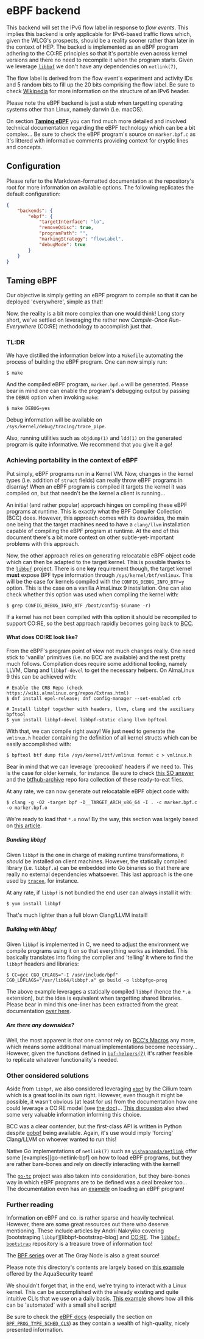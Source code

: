 # eBPF backend
This backend will set the IPv6 flow label in response to *flow events*. This implies this backend is only applicable for
IPv6-based traffic flows which, given the WLCG's prospects, should be a reality sooner rather than later in the context
of HEP. The backed is implemented as an eBPF program adhering to the CO:RE principles so that it's portable even across
kernel versions and there no need to recompile it when the program starts. Given we leverage [`libbpf`](libbpf) we don't
have any dependencies on `netlink(7)`,

The flow label is derived from the flow event's experiment and activity IDs and 5 random bits to fill up the 20 bits comprising
the flow label. Be sure to check [Wikipedia](https://en.wikipedia.org/wiki/IPv6) for more information on the structure of an
IPv6 header.

Please note the eBPF backend is just a stub when targetting operating systems other than Linux, namely darwin (i.e. macOS).

On section [**Taming eBPF**](#taming-ebpf) you can find much more detailed and involved technical documentation regarding
the eBPF technology which can be a bit complex... Be sure to check the eBPF program's source on `marker.bpf.c` as it's
littered with informative comments providing context for cryptic lines and concepts.

## Configuration
Please refer to the Markdown-formatted documentation at the repository's root for more information on available
options. The following replicates the default configuration:

```json
{
    "backends": {
        "ebpf": {
            "targetInterface": "lo",
            "removeQdisc": true,
            "programPath": "",
            "markingStrategy": "flowLabel",
            "debugMode": true
        }
    }
}
```

## Taming eBPF
Our objective is simply getting an eBPF program to compile so that it can be deployed 'everywhere', simple as that!

Now, the reality is a bit more complex than one would think! Long story short, we've settled on leveraging the
rather new *Compile-Once Run-Everywhere* (CO:RE) methodology to accomplish just that.

### TL:DR
We have distilled the information below into a `Makefile` automating the process of building the eBPF program. One
can now simply run:

    $ make

And the compiled eBPF program, `marker.bpf.o` will be generated. Please bear in mind one can enable the program's
debugging output by passing the `DEBUG` option when invoking `make`:

    $ make DEBUG=yes

Debug information will be available on `/sys/kernel/debug/tracing/trace_pipe`.

Also, running utilities such as `objdump(1)` and `ldd(1)` on the generated program is quite informative. We recommend
that you give it a go!

### Achieving portability in the context of eBPF
Put simply, eBPF programs run in a Kernel VM. Now, changes in the kernel types (i.e. addition of `struct` fields)
can really throw eBPF programs in disarray! When an eBPF program is compiled it targets the kernel it was compiled
on, but that needn't be the kernel a client is running...

An initial (and rather popular) approach hinges on compiling these eBPF programs at runtime. This is exactly what
the BPF Compiler Collection (BCC) does. However, this approach comes with its downsides, the main one being that
the target machines need to have a `clang/llvm` installation capable of compiling the eBPF program at runtime.
At the end of this document there's a bit more context on other subtle-yet-important problems with this approach.

Now, the other approach relies on generating relocatable eBPF object code which can then be adapted to the target
kernel. This is possible thanks to the [`libbpf`][libbpf] project. There is one **key** requirement though, the
target kernel **must** expose BPF type information through `/sys/kernel/btf/vmlinux`. This will be the case for
kernels compiled with the `CONFIG_DEBUG_INFO_BTF=y` option. This is the case on a vanilla AlmaLinux 9 installation.
One can also check whether this option was used when compiling the kernel with:

    $ grep CONFIG_DEBUG_INFO_BTF /boot/config-$(uname -r)

If a kernel has not been compiled with this option it should be recompiled to support CO:RE, so the best approach
rapidly becomes going back to [BCC][].

#### What does CO:RE look like?
From the eBPF's program point of view not much changes really. One need stick to 'vanilla' primitives (i.e. no BCC
are available) and the rest pretty much follows. Compilation does require some additional tooling, namely LLVM, Clang
and `libbpf-devel` to get the necessary helpers. On AlmaLinux 9 this can be achieved with:

    # Enable the CRB Repo (check https://wiki.almalinux.org/repos/Extras.html)
    $ dnf install epel-release; dnf config-manager --set-enabled crb

    # Install libbpf together with headers, llvm, clang and the auxiliary bpftool
    $ yum install libbpf-devel libbpf-static clang llvm bpftool

With that, we can compile right away! We just need to generate the `vmlinux.h` header containing the definition of
all kernel structs which can be easily accomplished with:

    $ bpftool btf dump file /sys/kernel/btf/vmlinux format c > vmlinux.h

Bear in mind that we can leverage 'precooked' headers if we need to. This is the case for older kernels, for instance.
Be sure to check [this SO answer][so-vmlinux] and the [btfhub-archive][] repo fora collection of these ready-to-eat
files.

At any rate, we can now generate out relocatable eBPF object code with:

    $ clang -g -O2 -target bpf -D__TARGET_ARCH_x86_64 -I . -c marker.bpf.c -o marker.bpf.o

We're ready to load that `*.o` now! By the way, this section was largely based on [this article][core-example].

##### Bundling libbpf
Given `libbpf` is the one in charge of making runtime transformations, it *should* be installed on client machines.
However, the statically compiled library (i.e. `libbpf.a`) can be embedded into Go binaries so that there are really
no external dependencies whatsoever. This last approach is the one used by [`tracee`][tracee], for instance.

At any rate, if `libbpf` is not bundled the end user can always install it with:

    $ yum install libbpf

That's much lighter than a full blown Clang/LLVM install!

##### Building with libbpf
Given `libbpf` is implemented in C, we need to adjust the environment we compile programs using it on so that
everything works as intended. This basically translates into fixing the compiler and 'telling' it where to
find the `libbpf` headers and libraries:

    $ CC=gcc CGO_CFLAGS="-I /usr/include/bpf" CGO_LDFLAGS="/usr/lib64/libbpf.a" go build -o libbpfgo-prog

The above example leverages a statically compiled `libbpf` (hence the `*.a` extension), but the idea is
equivalent when targetting shared libraries. Please bear in mind this one-liner has been extracted from
the great documentation [over here][libbpf-build].

##### Are there any downsides?
Well, the most apparent is that one cannot rely on [BCC's Macros][bcc-macros] any more, which means some additional
manual implementations become necessary... However, given the functions defined in [`bpf-helpers(7)`][bpf-helpers]
it's rather feasible to replicate whatever functionality's needed.

### Other considered solutions
Aside from `libbpf`, we also considered leveraging [`ebpf`][ebpf] by the Cilium team which is a great tool in
its own right. However, even though it might be possible, it wasn't obvious (at least for us) from the documentation
how one could leverage a CO:RE model (see [the doc][ebpf-core])... [This discussion][ebpf-disc] also shed some very
valuable information informing this choice.

BCC was a clear contender, but the first-class API is written in Python despite [gobpf][] being available. Again, it's
use would imply 'forcing' Clang/LLVM on whoever wanted to run this!

Native Go implementations of `netlink(7)` such as [`vishvananda/netlink`][go-netlink] offer some [examples][go-netlink-bpf]
on how to load eBPF programs, but they are rather bare-bones and rely on directly interacting with the kernel!

The [`go-tc`][go-tc] project was also taken into consideration, but they bare-bones way in which eBPF programs are to
be defined was a deal breaker too... The documentation even has an [example][go-tc-ebpf] on loading an eBPF program!

### Further reading
Information on eBPF and co. is rather sparse and heavily technical. However, there are some great resources out there
who deserve mentioning. These include articles by Andrii Nakryiko covering [bootstraping `libbpf`][libbpf-bootstrap-blog]
and [CO:RE][core-blog]. The [`libbpf-bootstrap`][libbpf-bootstrap] repository is a treasure trove of information too!

The [BPF series][bpf-series] over at The Gray Node is also a great source!

Please note this directory's contents are largely based on [this example][example] offered by the AquaSecurity team!

We shouldn't forget that, in the end, we're trying to interact with a Linux kernel. This can be accomplished with the
already existing and quite intuitive CLIs that we use on a daily basis. [This example][bpf-cli] shows how all this
can be 'automated' with a small shell script!

Be sure to check the [eBPF docs][ebpf-docs] (especially the section on [`BPF_PROG_TYPE_SCHED_CLS`][BPF_PROG_TYPE_SCHED_CLS])
as they contain a wealth of high-quality, nicely presented information.

<!-- REFs -->
[BCC]: https://github.com/iovisor/bcc
[libbpf]: https://github.com/libbpf/libbpf
[so-vmlinux]: https://stackoverflow.com/questions/76764624/can-i-use-vmlinux-h-in-ebpf-with-non-btf-supported-linux-kernel
[btfhub-archive]: https://github.com/aquasecurity/btfhub-archive/
[core-example]: https://www.sartura.hr/blog/simple-ebpf-core-application
[tracee]: https://github.com/aquasecurity/tracee
[libbpf-build]: https://www.aquasec.com/blog/libbpf-ebpf-programs/
[bcc-macros]: https://github.com/iovisor/bcc/blob/master/docs/reference_guide.md
[bpf-helpers]: https://www.man7.org/linux/man-pages/man7/bpf-helpers.7.html
[ebpf]: https://github.com/cilium/ebpf
[ebpf-core]: https://ebpf-go.dev/guides/portable-ebpf/
[gobpf]: https://github.com/iovisor
[libbpf-bootstrap]: https://nakryiko.com/posts/libbpf-bootstrap/
[core-blog]: https://nakryiko.com/posts/bpf-core-reference-guide/
[libbpf-bootstrap]: https://github.com/libbpf/libbpf-bootstrap
[bpf-series]: https://thegraynode.io/posts/bpf_flat_part1/
[ebpf-disc]: https://github.com/cilium/ebpf/discussions/769
[go-netlink]: https://github.com/vishvananda/netlink
[go-neltink-bpf]: https://github.com/vishvananda/netlink/blob/v1.3.0/bpf_linux.go
[go-tc]: https://github.com/florianl/go-tc
[go-tc-ebpf]: https://pkg.go.dev/github.com/florianl/go-tc#example-package-EBPF
[example]: https://github.com/aquasecurity/libbpfgo/tree/main/selftest/tc
[bpf-cli]: https://github.com/xdp-project/bpf-examples/tree/master/tc-basic-classifier
[ebpf-docs]: https://docs.ebpf.io
[BPF_PROG_TYPE_SCHED_CLS]: https://docs.ebpf.io/linux/program-type/BPF_PROG_TYPE_SCHED_CLS/